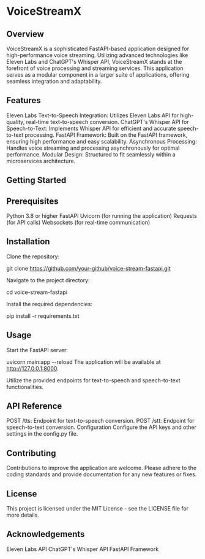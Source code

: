 # VoiceStreamX

## Overview

VoiceStreamX is a sophisticated FastAPI-based application designed for high-performance voice streaming. Utilizing advanced technologies like Eleven Labs and ChatGPT's Whisper API, VoiceStreamX stands at the forefront of voice processing and streaming services. This application serves as a modular component in a larger suite of applications, offering seamless integration and adaptability.

## Features

Eleven Labs Text-to-Speech Integration: Utilizes Eleven Labs API for high-quality, real-time text-to-speech conversion.
ChatGPT's Whisper API for Speech-to-Text: Implements Whisper API for efficient and accurate speech-to-text processing.
FastAPI Framework: Built on the FastAPI framework, ensuring high performance and easy scalability.
Asynchronous Processing: Handles voice streaming and processing asynchronously for optimal performance.
Modular Design: Structured to fit seamlessly within a microservices architecture.

## Getting Started

## Prerequisites

Python 3.8 or higher
FastAPI
Uvicorn (for running the application)
Requests (for API calls)
Websockets (for real-time communication)


## Installation

Clone the repository:


git clone https://github.com/your-github/voice-stream-fastapi.git

Navigate to the project directory:


cd voice-stream-fastapi

Install the required dependencies:


pip install -r requirements.txt

## Usage
Start the FastAPI server:


uvicorn main:app --reload
The application will be available at http://127.0.0.1:8000.

Utilize the provided endpoints for text-to-speech and speech-to-text functionalities.

## API Reference

POST /tts: Endpoint for text-to-speech conversion.
POST /stt: Endpoint for speech-to-text conversion.
Configuration
Configure the API keys and other settings in the config.py file.

## Contributing

Contributions to improve the application are welcome. Please adhere to the coding standards and provide documentation for any new features or fixes.

## License

This project is licensed under the MIT License - see the LICENSE file for more details.

## Acknowledgements

Eleven Labs API
ChatGPT's Whisper API
FastAPI Framework
